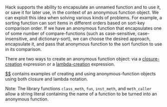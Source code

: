 Hack supports the ability to encapsulate an unnamed function and to use it, or save it for later use, in the context of an anonymous function object. We
can exploit this idea when solving various kinds of problems. For example, a sorting function can sort items in different orders based on sort-key
comparison order. If we have an anonymous function that encapsulates one of some number of compare-functions (such as case-sensitive, case-insensitive,
and dictionary-sort), we can choose the desired approach, encapsulate it, and pass that anonymous function to the sort function to use in its comparison.

There are two ways to create an anonymous function object: via a [closure-creation](../expressions-and-operators/closure-creation.md) expression or
a [lambda-creation](../expressions-and-operators/lambda-creation.md) expression.

[$$](../functions/anonymous-functions.md) contains examples of creating and using anonymous-function objects using both closure and lambda notation.

Note: The library functions `class_meth`, `fun`, `inst_meth`, and `meth_caller` allow a string literal containing the name of a function to be
turned into an anonymous function.
